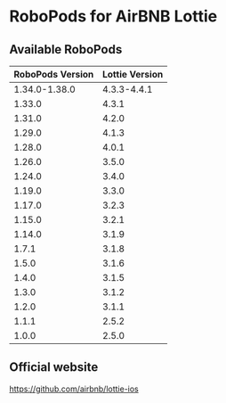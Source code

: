 # RoboPods for AirBNB Lottie

## Available RoboPods

| RoboPods Version | Lottie Version |
|------------------|----------------|
| 1.34.0-1.38.0    | 4.3.3-4.4.1    |
| 1.33.0           | 4.3.1          |
| 1.31.0           | 4.2.0          |
| 1.29.0           | 4.1.3          |
| 1.28.0           | 4.0.1          |
| 1.26.0           | 3.5.0          |
| 1.24.0           | 3.4.0          |
| 1.19.0           | 3.3.0          |
| 1.17.0           | 3.2.3          |
| 1.15.0           | 3.2.1          |
| 1.14.0           | 3.1.9          |
| 1.7.1            | 3.1.8          |
| 1.5.0            | 3.1.6          |
| 1.4.0            | 3.1.5          |
| 1.3.0            | 3.1.2          |
| 1.2.0            | 3.1.1          |
| 1.1.1            | 2.5.2          |
| 1.0.0            | 2.5.0          |

## Official website

https://github.com/airbnb/lottie-ios